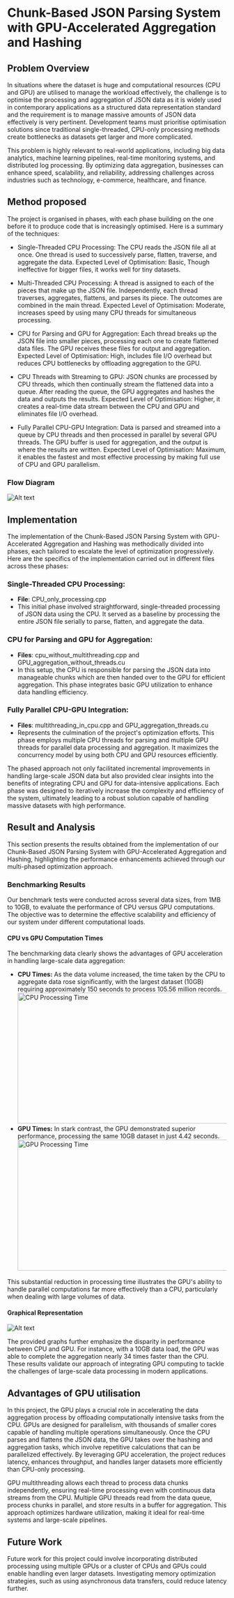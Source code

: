 # Chunk-Based JSON Parsing System with GPU-Accelerated Aggregation and Hashing

## Problem Overview

In situations where the dataset is huge and computational resources (CPU and GPU) are utilised to manage the workload effectively, the challenge is to optimise the processing and aggregation of JSON data as it is widely used in contemporary applications as a structured data representation standard and the requirement is to manage massive amounts of JSON data effectively is very pertinent. Development teams must prioritise optimisation solutions since traditional single-threaded, CPU-only processing methods create bottlenecks as datasets get larger and more complicated.

This problem is highly relevant to real-world applications, including big data analytics, machine learning pipelines, real-time monitoring systems, and distributed log processing. By optimizing data aggregation, businesses can enhance speed, scalability, and reliability, addressing challenges across industries such as technology, e-commerce, healthcare, and finance.

## Method proposed

The project is organised in phases, with each phase building on the one before it to produce code that is increasingly optimised. Here is a summary of the techniques:

- Single-Threaded CPU Processing: The CPU reads the JSON file all at once. One thread is used to successively parse, flatten, traverse, and aggregate the data.
Expected Level of Optimisation: Basic, Though ineffective for bigger files, it works well for tiny datasets.

- Multi-Threaded CPU Processing: A thread is assigned to each of the pieces that make up the JSON file. Independently, each thread traverses, aggregates, flattens, and parses its piece. The outcomes are combined in the main thread.
Expected Level of Optimisation: Moderate, increases speed by using many CPU threads for simultaneous processing.

- CPU for Parsing and GPU for Aggregation: Each thread breaks up the JSON file into smaller pieces, processing each one to create flattened data files. The GPU receives these files for output and aggregation.
Expected Level of Optimisation: High, includes file I/O overhead but reduces CPU bottlenecks by offloading aggregation to the GPU.

- CPU Threads with Streaming to GPU: JSON chunks are processed by CPU threads, which then continually stream the flattened data into a queue. After reading the queue, the GPU aggregates and hashes the data and outputs the results.
Expected Level of Optimisation: Higher, it creates a real-time data stream between the CPU and GPU and eliminates file I/O overhead.

- Fully Parallel CPU-GPU Integration: Data is parsed and streamed into a queue by CPU threads and then processed in parallel by several GPU threads. The GPU buffer is used for aggregation, and the output is where the results are written.
Expected Level of Optimisation: Maximum, it enables the fastest and most effective processing by making full use of CPU and GPU parallelism.

### Flow Diagram

![Alt text](Flow_Diagram.png)

## Implementation

The implementation of the Chunk-Based JSON Parsing System with GPU-Accelerated Aggregation and Hashing was methodically divided into phases, each tailored to escalate the level of optimization progressively. Here are the specifics of the implementation carried out in different files across these phases:

### Single-Threaded CPU Processing:

- **File**: CPU_only_processing.cpp
- This initial phase involved straightforward, single-threaded processing of JSON data using the CPU. It served as a baseline by processing the entire JSON file serially to parse, flatten, and aggregate the data.

### CPU for Parsing and GPU for Aggregation:

- **Files**: cpu_without_multithreading.cpp and GPU_aggregation_without_threads.cu
- In this setup, the CPU is responsible for parsing the JSON data into manageable chunks which are then handed over to the GPU for efficient aggregation. This phase integrates basic GPU utilization to enhance data handling efficiency.

### Fully Parallel CPU-GPU Integration:

- **Files**: multithreading_in_cpu.cpp and GPU_aggregation_threads.cu
- Represents the culmination of the project's optimization efforts. This phase employs multiple CPU threads for parsing and multiple GPU threads for parallel data processing and aggregation. It maximizes the concurrency model by using both CPU and GPU resources efficiently.

The phased approach not only facilitated incremental improvements in handling large-scale JSON data but also provided clear insights into the benefits of integrating CPU and GPU for data-intensive applications. Each phase was designed to iteratively increase the complexity and efficiency of the system, ultimately leading to a robust solution capable of handling massive datasets with high performance.

## Result and Analysis

This section presents the results obtained from the implementation of our Chunk-Based JSON Parsing System with GPU-Accelerated Aggregation and Hashing, highlighting the performance enhancements achieved through our multi-phased optimization approach.

### Benchmarking Results

Our benchmark tests were conducted across several data sizes, from 1MB to 10GB, to evaluate the performance of CPU versus GPU computations. The objective was to determine the effective scalability and efficiency of our system under different computational loads.

#### CPU vs GPU Computation Times

The benchmarking data clearly shows the advantages of GPU acceleration in handling large-scale data aggregation:

- **CPU Times:** As the data volume increased, the time taken by the CPU to aggregate data rose significantly, with the largest dataset (10GB) requiring approximately 150 seconds to process 105.56 million records.
  <img src="CPU_processing_time.png" alt="CPU Processing Time" width="500" height="300">
- **GPU Times:** In stark contrast, the GPU demonstrated superior performance, processing the same 10GB dataset in just 4.42 seconds. 
  <img src="GPU_processing_time.png" alt="GPU Processing Time" width="500" height="300">

This substantial reduction in processing time illustrates the GPU's ability to handle parallel computations far more effectively than a CPU, particularly when dealing with large volumes of data.

#### Graphical Representation

![Alt text](graph.png)

The provided graphs further emphasize the disparity in performance between CPU and GPU. For instance, with a 10GB data load, the GPU was able to complete the aggregation nearly 34 times faster than the CPU. These results validate our approach of integrating GPU computing to tackle the challenges of large-scale data processing in modern applications.

## Advantages of GPU utilisation

In this project, the GPU plays a crucial role in accelerating the data aggregation process by offloading computationally intensive tasks from the CPU. GPUs are designed for parallelism, with thousands of smaller cores capable of handling multiple operations simultaneously. Once the CPU parses and flattens the JSON data, the GPU takes over the hashing and aggregation tasks, which involve repetitive calculations that can be parallelized effectively. By leveraging GPU acceleration, the project reduces latency, enhances throughput, and handles larger datasets more efficiently than CPU-only processing.

GPU multithreading allows each thread to process data chunks independently, ensuring real-time processing even with continuous data streams from the CPU. Multiple GPU threads read from the data queue, process chunks in parallel, and store results in a buffer for aggregation. This approach optimizes hardware utilization, making it ideal for real-time systems and large-scale pipelines.

## Future Work

Future work for this project could involve incorporating distributed processing using multiple GPUs or a cluster of CPUs and GPUs could enable handling even larger datasets. Investigating memory optimization strategies, such as using asynchronous data transfers, could reduce latency further.

